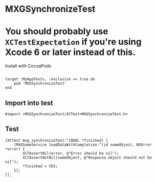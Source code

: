 MXGSynchronizeTest
==================

You should probably use `XCTestExpectation` if you're using Xcode 6 or later instead of this.
==================

Install with CocoaPods

```

target :MyAppTests, :exclusive => true do
    pod 'MXGSynchronizeTest'
end

```

## Import into test

```
#import <MXGSynchronizeTest/XCTest+MXGSynchronizeTest.h>
```

## Test

```
[XCTest mxg_synchronizeTest:^(BOOL *finished) {
    [MXGSomeService loadDataWithCompletion:^(id someObject, NSError *error) {
        XCTAssertNil(error, @"Error should be nil");
        XCTAssertNotNil(someObject, @"Response object should not be nil");
        *finished = YES;
    }];
}];
```
